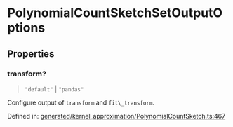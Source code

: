 # PolynomialCountSketchSetOutputOptions

## Properties

### transform?

> `"default"` \| `"pandas"`

Configure output of `transform` and `fit\_transform`.

Defined in:  [generated/kernel\_approximation/PolynomialCountSketch.ts:467](https://github.com/transitive-bullshit/scikit-learn-ts/blob/92ab806/packages/sklearn/src/generated/kernel_approximation/PolynomialCountSketch.ts#L467)

